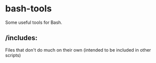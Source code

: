 # bash-tools
Some useful tools for Bash.

## /includes:
Files that don't do much on their own (intended to be included in other scripts)
